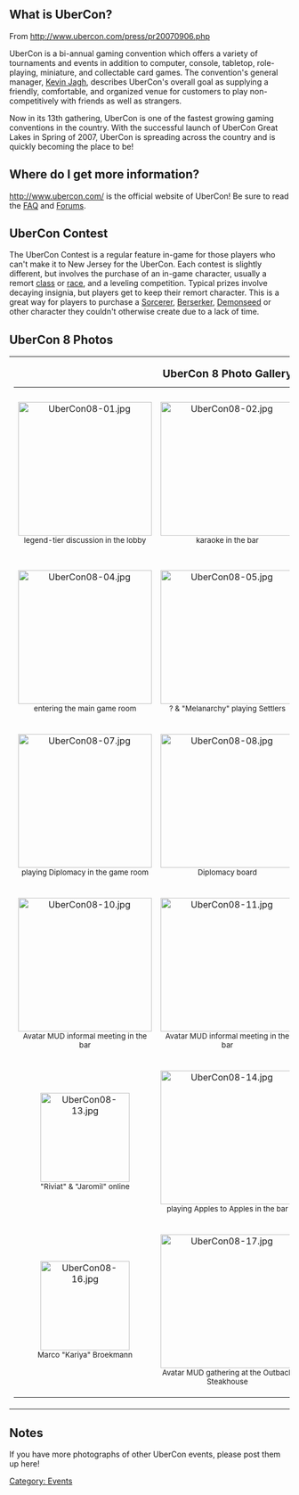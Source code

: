 ## What is UberCon?

From <http://www.ubercon.com/press/pr20070906.php>

UberCon is a bi-annual gaming convention which offers a variety of
tournaments and events in addition to computer, console, tabletop,
role-playing, miniature, and collectable card games. The convention's
general manager, [Kevin Jagh](Snikt "wikilink"), describes UberCon's
overall goal as supplying a friendly, comfortable, and organized venue
for customers to play non-competitively with friends as well as
strangers.

Now in its 13th gathering, UberCon is one of the fastest growing gaming
conventions in the country. With the successful launch of UberCon Great
Lakes in Spring of 2007, UberCon is spreading across the country and is
quickly becoming the place to be!

## Where do I get more information?

<http://www.ubercon.com/> is the official website of UberCon! Be sure to
read the [FAQ](http://www.ubercon.com/nj/faq.php) and
[Forums](http://forum.ubercon.com/).

## UberCon Contest

The UberCon Contest is a regular feature in-game for those players who
can't make it to New Jersey for the UberCon. Each contest is slightly
different, but involves the purchase of an in-game character, usually a
remort [class](:Category:Remort_Classes "wikilink") or
[race](:Category:Remort_Races "wikilink"), and a leveling competition.
Typical prizes involve decaying insignia, but players get to keep their
remort character. This is a great way for players to purchase a
[Sorcerer](:Category:Sorcerers "wikilink"),
[Berserker](:Category:Berserkers "wikilink"),
[Demonseed](Demonseeds "wikilink") or other character they couldn't
otherwise create due to a lack of time.

## UberCon 8 Photos

<table>
<tbody>
<tr class="odd">
<td><table>
<caption><big><strong>UberCon 8 Photo Gallery</strong></big></caption>
<tbody>
<tr class="odd">
<td><center>
<p><img src="UberCon08-01.jpg" title="UberCon08-01.jpg" width="240"
alt="UberCon08-01.jpg" /><br />
<small>legend-tier discussion in the lobby</small></p>
</center></td>
<td><center>
<p><img src="UberCon08-02.jpg" title="UberCon08-02.jpg" width="240"
alt="UberCon08-02.jpg" /><br />
<small>karaoke in the bar</small></p>
</center></td>
<td><center>
<p><img src="UberCon08-03.jpg" title="UberCon08-03.jpg" width="240"
alt="UberCon08-03.jpg" /><br />
<small>legend-tier discussion continues in the game room</small></p>
</center></td>
</tr>
<tr class="even">
<td><center>
<p><img src="UberCon08-04.jpg" title="UberCon08-04.jpg" width="240"
alt="UberCon08-04.jpg" /><br />
<small>entering the main game room</small></p>
</center></td>
<td><center>
<p><img src="UberCon08-05.jpg" title="UberCon08-05.jpg" width="240"
alt="UberCon08-05.jpg" /><br />
<small>? &amp; "Melanarchy" playing Settlers</small></p>
</center></td>
<td><center>
<p><img src="UberCon08-06.jpg" title="UberCon08-06.jpg" width="240"
alt="UberCon08-06.jpg" /><br />
<small>more of the main game room</small></p>
</center></td>
</tr>
<tr class="odd">
<td><center>
<p><img src="UberCon08-07.jpg" title="UberCon08-07.jpg" width="240"
alt="UberCon08-07.jpg" /><br />
<small>playing Diplomacy in the game room</small></p>
</center></td>
<td><center>
<p><img src="UberCon08-08.jpg" title="UberCon08-08.jpg" width="240"
alt="UberCon08-08.jpg" /><br />
<small>Diplomacy board</small></p>
</center></td>
<td><center>
<p><img src="UberCon08-09.jpg" title="UberCon08-09.jpg" width="240"
alt="UberCon08-09.jpg" /><br />
<small>staffing the game room help desk</small></p>
</center></td>
</tr>
<tr class="even">
<td><center>
<p><img src="UberCon08-10.jpg" title="UberCon08-10.jpg" width="240"
alt="UberCon08-10.jpg" /><br />
<small>Avatar MUD informal meeting in the bar</small></p>
</center></td>
<td><center>
<p><img src="UberCon08-11.jpg" title="UberCon08-11.jpg" width="240"
alt="UberCon08-11.jpg" /><br />
<small>Avatar MUD informal meeting in the bar</small></p>
</center></td>
<td><center>
<p><img src="UberCon08-12.jpg" title="UberCon08-12.jpg" width="160"
alt="UberCon08-12.jpg" /><br />
<small>Kevin "Snikt" Jagh</small></p>
</center></td>
</tr>
<tr class="odd">
<td><center>
<p><img src="UberCon08-13.jpg" title="UberCon08-13.jpg" width="160"
alt="UberCon08-13.jpg" /><br />
<small>"Riviat" &amp; "Jaromil" online</small></p>
</center></td>
<td><center>
<p><img src="UberCon08-14.jpg" title="UberCon08-14.jpg" width="240"
alt="UberCon08-14.jpg" /><br />
<small>playing Apples to Apples in the bar</small></p>
</center></td>
<td><center>
<p><img src="UberCon08-15.jpg" title="UberCon08-15.jpg" width="160"
alt="UberCon08-15.jpg" /><br />
<small>"Aelavireii" &amp; "Skyrazor" online</small></p>
</center></td>
</tr>
<tr class="even">
<td><center>
<p><img src="UberCon08-16.jpg" title="UberCon08-16.jpg" width="160"
alt="UberCon08-16.jpg" /><br />
<small>Marco "Kariya" Broekmann</small></p>
</center></td>
<td><center>
<p><img src="UberCon08-17.jpg" title="UberCon08-17.jpg" width="240"
alt="UberCon08-17.jpg" /><br />
<small>Avatar MUD gathering at the Outback Steakhouse</small></p>
</center></td>
<td><center>
<p><img src="UberCon08-18.jpg" title="UberCon08-18.jpg" width="240"
alt="UberCon08-18.jpg" /><br />
<small>Avatar MUD dinner at the Outback Steakhouse</small></p>
</center></td>
</tr>
</tbody>
</table></td>
</tr>
</tbody>
</table>

## Notes

If you have more photographs of other UberCon events, please post them
up here!

[Category: Events](Category:_Events "wikilink")
